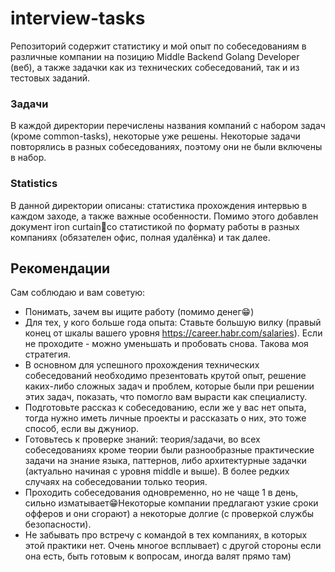 # interview-tasks
Репозиторий содержит статистику и мой опыт по собеседованиям в различные компании на позицию 
Middle Backend Golang Developer (веб), а также задачки как из технических собеседований, так и из тестовых заданий.

### Задачи
В каждой директории перечислены названия компаний с набором задач (кроме common-tasks), некоторые уже решены.
Некоторые задачи повторялись в разных собеседованиях, поэтому они не были включены в набор.

### Statistics
В данной директории описаны: статистика прохождения интервью в каждом заходе, а также важные особенности.
Помимо этого добавлен документ iron curtain👻со статистикой по формату работы в разных компаниях 
(обязателен офис, полная удалёнка) и так далее.

## Рекомендации
Сам соблюдаю и вам советую:
* Понимать, зачем вы ищите работу (помимо денег😁)
* Для тех, у кого больше года опыта: Ставьте большую вилку (правый конец от шкалы вашего уровня https://career.habr.com/salaries). 
Если не проходите - можно уменьшать и пробовать снова. Такова моя стратегия.
* В основном для успешного прохождения технических собеседований необходимо презентовать крутой опыт, решение 
каких-либо сложных задач и проблем, которые были при решении этих задач, показать, что помогло вам вырасти как 
специалисту.
* Подготовьте рассказ к собеседованию, если же у вас нет опыта, 
тогда нужно иметь личные проекты и рассказать о них, это тоже способ, если вы джуниор.
* Готовьтесь к проверке знаний: теория/задачи, во всех собеседованиях кроме теории были разнообразные 
практические задачи на знание языка, паттернов, либо архитектурные задачки (актуально начиная с уровня middle и выше). 
В более редких случаях на собеседовании только теория.
* Проходить собеседования одновременно, но не чаще 1 в день, сильно изматывает😁Некоторые компании предлагают 
узкие сроки офферов и они сгорают) а некоторые долгие (с проверкой службы безопасности).
* Не забывать про встречу с командой в тех компаниях, в которых этой практики нет. Очень многое всплывает) с другой
стороны если она есть, быть готовым к вопросам, иногда валят прямо там)
